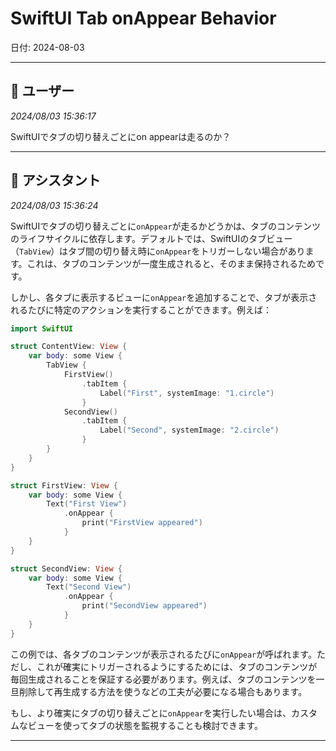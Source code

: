 # SwiftUI Tab onAppear Behavior

日付: 2024-08-03

---

## 👤 ユーザー
*2024/08/03 15:36:17*

SwiftUIでタブの切り替えごとにon appearは走るのか？

---

## 🤖 アシスタント
*2024/08/03 15:36:24*

SwiftUIでタブの切り替えごとに`onAppear`が走るかどうかは、タブのコンテンツのライフサイクルに依存します。デフォルトでは、SwiftUIのタブビュー（`TabView`）はタブ間の切り替え時に`onAppear`をトリガーしない場合があります。これは、タブのコンテンツが一度生成されると、そのまま保持されるためです。

しかし、各タブに表示するビューに`onAppear`を追加することで、タブが表示されるたびに特定のアクションを実行することができます。例えば：

```swift
import SwiftUI

struct ContentView: View {
    var body: some View {
        TabView {
            FirstView()
                .tabItem {
                    Label("First", systemImage: "1.circle")
                }
            SecondView()
                .tabItem {
                    Label("Second", systemImage: "2.circle")
                }
        }
    }
}

struct FirstView: View {
    var body: some View {
        Text("First View")
            .onAppear {
                print("FirstView appeared")
            }
    }
}

struct SecondView: View {
    var body: some View {
        Text("Second View")
            .onAppear {
                print("SecondView appeared")
            }
    }
}
```

この例では、各タブのコンテンツが表示されるたびに`onAppear`が呼ばれます。ただし、これが確実にトリガーされるようにするためには、タブのコンテンツが毎回生成されることを保証する必要があります。例えば、タブのコンテンツを一旦削除して再生成する方法を使うなどの工夫が必要になる場合もあります。

もし、より確実にタブの切り替えごとに`onAppear`を実行したい場合は、カスタムなビューを使ってタブの状態を監視することも検討できます。

---
